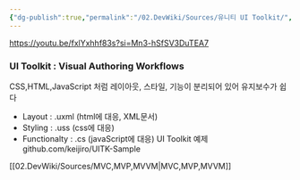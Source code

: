 ```yaml
---
{"dg-publish":true,"permalink":"/02.DevWiki/Sources/유니티 UI Toolkit/","noteIcon":"","created":"2024-09-17T17:48:33.000+09:00","updated":"2025-07-19T22:58:36.000+09:00"}
---
```


https://youtu.be/fxlYxhhf83s?si=Mn3-hSfSV3DuTEA7
### UI Toolkit : Visual Authoring Workflows
CSS,HTML,JavaScript 처럼 레이아웃, 스타일, 기능이 분리되어 있어 유지보수가 쉽다
* Layout : .uxml (html에 대응, XML문서)
* Styling : .uss (css에 대응)
* Functionalty : .cs (javaScript에 대응)
UI Toolkit 예제
github.com/keijiro/UITK-Sample

[[02.DevWiki/Sources/MVC,MVP,MVVM\|MVC,MVP,MVVM]]